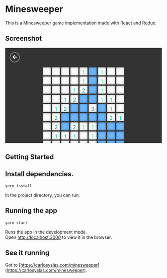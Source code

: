 # Minesweeper

This is a Minesweeper game implementation made with [React](https://reactjs.org/) and [Redux](https://redux.js.org/).

## Screenshot

![Minesweeper](./screenshot.png)

## Getting Started

## Install dependencies.

```
yarn install
```

In the project directory, you can run:

## Running the app

```
yarn start
```

Runs the app in the development mode.<br>
Open [http://localhost:3000](http://localhost:3000) to view it in the browser.

## See it running

Got to [https://carlosyslas.com/minesweeper](https://carlosyslas.com/minesweeper).
